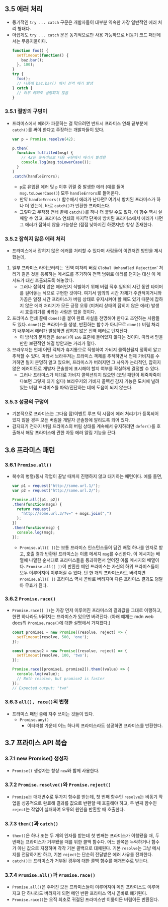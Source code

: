 ## 3.5 에러 처리
- 동기적인 `try ... catch` 구문은 개발자들이 대부분 익숙한 가장 일반적인 에러 처리 형태다.
- 아쉽게도 `try ... catch` 문은 동기적으로만 사용 가능하므로 비동기 코드 패턴에서는 무용지물이다.
  ```js
  function foo() {
    setTimeout(function() {
      baz.bar();
    }, 100);
  }
  try {
    foo();
    // 나중에 baz.bar() 에서 전역 에러 발생
  } catch {
    // 아무 에러도 실행되지 않음
  }
  ```
### 3.5.1 절망의 구덩이
- 프라미스에서 에러가 파묻히는 걸 막으려면 반드시 프라미스 연쇄 끝부분에 `catch()`를 써야 한다고 주장하는 개발자들이 있다.
  ```js
  var p = Promise.resolve(42);

  p.then(
    function fulfilled(msg) {
      // 42는 숫자이므로 다음 구문에서 에러가 발생함
      console.log(msg.toLowerCase());
    }
  )
  .catch(handleErrors);
  ```
  - `p`로 유입된 에러 및 `p` 이후 귀결 중 발생한 에러 (예를 들어 `msg.toLowerCase()`) 모두 `handleErrors`로 들어온다.
  - 만약 `handleErrors()` 함수에서 에러가 난다면? 여기서 방치된 프라미스가 하나 더 있는데, 바로 `catch()`가 반환한 프라미스다.
  - 그렇다고 무작정 연쇄 끝에 `catch()`를 하나 더 붙일 수도 없다. 이 함수 역시 실패할 수 있고, 프라미스 연쇄의 마지막 단계에 방치된 프라미스에서 에러가 나면 그 에러가 잡하지 않을 가능성은 (점점 낮아지긴 하겠지만) 항상 존재한다. 

### 3.5.2 잡히지 않은 에러 처리
- 프라미스에서 잡히지 않은 에러를 처리할 수 있다며 사람들이 이런저런 방안을 제시했는데,
1. 일부 프라미스 라이브러리는 '전역 미처리 버림 `Global Unhandled Rejection`' 처리기 같은 것을 등록하는 메서드를 추가하여 전역 범위로 에러를 던지는 대신 이 메서드가 대신 호출되도록 해놓았다.
   - 그러나 잡히지 않은 에러인지 식별하기 위해 버림 직후 임의의 시간 동안 타이머를 걸어놓는 식으로 구현한 것이다. 여기서 임의의 시간 자체가 주관적이거니와 가끔은 일정 시간 프라미스가 버림 상태로 유지시켜야 할 때도 있기 때문에 잡하지 않은 에러 처리기가 모든 긍정 오류 (미처리 상태의 잡히지 않은 에러) 발생 시 호출되기를 바라는 사람은 없을 것이다.  
2. 프라미스 연쇄 끝에 `done()`을 붙여 완료 사실을 천명해야 한다고 조언하는 사람들도 있다. `done()`은 프라미스를 생성, 반환하는 함수가 아니므로 `done()` 버림 처리기 내부에서 에러가 발생하면 잡히지 않은 전역 에러로 던져진다.
   - 이 방식의 문제점은 `done()`이 `ES6` 표준에 들어있지 않다는 것이다. 따라서 믿을 만한 보편적인 해결 방안과는 거리가 멀다.
3. 브라우저는 언제 어떤 객체가 휴지통으로 직행하여 가비지 콜렉션될지 정확히 알고 추적할 수 있다. 따라서 브라우저는 프라미스 객체를 추적하면서 언제 가비지를 수거하면 될지 분명히 알고 있으며, 프라미스가 버려지면 그 사유가 논리적인, 잡히지 않은 에러이므로 개발자 콘솔창에 표시해야 할지 여부를 확실하게 결정할 수 있다.
   - 그러나 프라미스가 제대로 가비지 콜렉션되지 않으면 (코딩 패턴이 뒤죽박죽이다보면 그렇게 되기 쉽다) 브라우저의 가비지 콜렉션 감지 기능은 도처에 널려있는 버림 프라미스를 파악/진단하는 데에 도움이 되지 않는다.

### 3.5.3 성공의 구덩이
- 기본적으로 프라미스는 그다음 잡/이벤트 루프 틱 시점에 에러 처리기가 등록되어 있지 않을 경우 모든 버림을 개발자 콘솔창에 알리도록 되어 있다.
- 감지되기 전까지 버림 프라미스의 버림 상태를 계속해서 유지하려면 `defer()`를 호출해서 해당 프라미스에 관한 자동 에러 알림 기능을 끈다.

## 3.6 프라미스 패턴
### 3.6.1 `Promise.all()`
- 복수의 병렬/동시 작업이 끝날 때까지 진행하지 않고 대기하는 패턴이다. 예를 들면,
  ```js
  var p1 = request("http://some.url.1/");
  var p2 = request("http://some.url.2/");

  Promise.all([p1, p2])
  .then(function(msgs) {
    return request(
      "http://some.url.3/?v=" + msgs.join(",")
    );
  })
  .then(function(msg) {
    console.log(msg);
  });
  ```
  - `Promise.all([ ])`는 보통 프라미스 인스턴스들이 담긴 배열 하나를 인자로 받고, 호출 결과 반환된 프라미스는 이룸 메세지 `msg`를 수신한다. 이 메시지는 배열에 나열한 순서대로 프라미스들을 통과하면서 얻어진 이룸 메시지의 배열이다. `Promise.all([ ])`이 반환한 메인 프라미스는 자신의 하위 프라미스들이 모두 이루어져야 이루어질 수 있다. 단 한 개의 프라미스라도 버려지면 `Promise.all([ ])` 프라미스 역시 곧바로 버려지며 다른 프라미스 결과도 덩달아 무효가 된다.
 
### 3.6.2 `Promise.race()`
- `Promise.race([ ])`는 가장 먼저 이루어진 프라미스의 결과값을 그대로 이행하고, 한편 하나라도 버려지는 프라미스가 있으면 버려진다. (아래 예제는 mdn web docs의 `Promise.race()`에 대한 설명에서 가져왔다.)
  ```js
  const promise1 = new Promise((resolve, reject) => {
    setTimeout(resolve, 500, 'one');
  });
  
  const promise2 = new Promise((resolve, reject) => {
    setTimeout(resolve, 100, 'two');
  });
  
  Promise.race([promise1, promise2]).then((value) => {
    console.log(value);
    // Both resolve, but promise2 is faster
  });
  // Expected output: "two"
  ```
### 3.6.3 `all(), race()`의 변형
- 프라미스 패턴 중에 자주 쓰이는 것들이 있다.
  - `Promise.any()`
    - 이터러블 가운데 어느 하나의 프라미스라도 성공하면 프라미스를 반환한다.
   
## 3.7 프라미스 API 복습
### 3.7.1 new Promise() 생성자
- `Promise()` 생성자는 항상 `new`와 함께 사용한다.

### 3.7.2 `Promise.resolve()`와 `Promise.reject()`  
- `Promise`는 매개변수로 두가지 함수를 받는데, 첫 번째 함수인 `resolve`는 비동기 작업을 성공적으로 완료해 결과를 값으로 반환할 때 호출해야 하고, 두 번째 함수인 `reject`는 작업이 실패하여 오류의 원인을 반환할 때 호출한다.

### 3.7.3 `then()`과 `catch()`
- `then()`은 하나 또는 두 개의 인자를 받는데 첫 번째는 프라미스가 이행됐을 때, 두 번째는 프라미스가 거부됐을 때를 위한 콜백 함수다. 어느 한쪽은 누락하거나 함수가 아닌 값으로 지정하며 각각 기본 콜백으로 대체된다. 기본 `resolve`는 그냥 메시지를 전달하기만 하고, 기본 `reject`는 단순히 전달받은 에러 사유를 전파한다.
- `catch()`는 프라미스가 거부된 경우에 대한 콜백 함수를 매개변수로 받는다.

### 3.7.4 `Promise.all()`과 `Promise.race()`
- `Promise.all()`은 주어진 모든 프라미스들이 이루어져야 메인 프라미스도 이루어지고 단 하나라도 버려지게 되면 메인 반환 프라미스 역시 곧바로 폐기된다.
- `Promise.race()`는 오직 최초로 귀결된 프라미스만 이룸이든 버림이든 반환된다.
